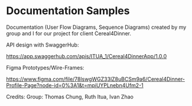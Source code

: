 # Documentation Samples

Documentation (User Flow Diagrams, Sequence Diagrams) created by my group and I for our project for client Cereal4Dinner.

API design with SwaggerHub:

https://app.swaggerhub.com/apis/ITUA_1/Cereal4DinnerApp/1.0.0

Figma Prototypes/Wire-Frames:

https://www.figma.com/file/78lswgWGZ33lZ8uBCSm9a6/Cereal4Dinner-Profile-Page?node-id=0%3A1&t=mpiUYPLnebn4Ufm2-1

Credits:
  Group: Thomas Chung, Ruth Itua, Ivan Zhao
